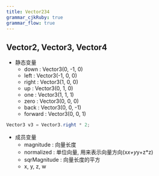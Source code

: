 ```yaml
---
title: Vector234
grammar_cjkRuby: true
grammar_flow: true
---
```


## Vector2, Vector3, Vector4
* 静态变量
	* down : Vector3(0, -1, 0)
	* left : Vector3(-1, 0, 0)
	* right : Vector3(1, 0, 0)
	* up : Vector3(0, 1, 0)
	* one : Vector3(1, 1, 1)
	* zero : Vector3(0, 0, 0)
	* back : Vector3(0, 0, -1)
	* forward : Vector3(0, 0, 1)
```csharp
Vector3 v3 = Vector3.right * 2;
```
* 成员变量
	* magnitude : 向量长度
	* normalized : 单位向量, 用来表示向量方向(x*x+y*y+z*z)
	* sqrMagnitude : 向量长度的平方
	* x, y, z, w
